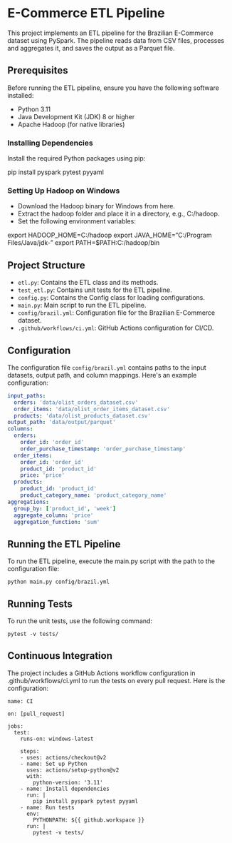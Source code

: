 # E-Commerce ETL Pipeline

This project implements an ETL pipeline for the Brazilian E-Commerce dataset using PySpark. The pipeline reads data from CSV files, processes and aggregates it, and saves the output as a Parquet file.

## Prerequisites

Before running the ETL pipeline, ensure you have the following software installed:

- Python 3.11
- Java Development Kit (JDK) 8 or higher
- Apache Hadoop (for native libraries)

### Installing Dependencies

Install the required Python packages using pip:


pip install pyspark pytest pyyaml


### Setting Up Hadoop on Windows

- Download the Hadoop binary for Windows from here.
- Extract the hadoop folder and place it in a directory, e.g., C:/hadoop.
- Set the following environment variables:


export HADOOP_HOME=C:/hadoop export JAVA_HOME=“C:/Program Files/Java/jdk-<version>” export PATH=$PATH:C:/hadoop/bin


## Project Structure

- `etl.py`: Contains the ETL class and its methods.
- `test_etl.py`: Contains unit tests for the ETL pipeline.
- `config.py`: Contains the Config class for loading configurations.
- `main.py`: Main script to run the ETL pipeline.
- `config/brazil.yml`: Configuration file for the Brazilian E-Commerce dataset.
- `.github/workflows/ci.yml`: GitHub Actions configuration for CI/CD.

## Configuration

The configuration file `config/brazil.yml` contains paths to the input datasets, output path, and column mappings. Here's an example configuration:

```yaml
input_paths:
  orders: 'data/olist_orders_dataset.csv'
  order_items: 'data/olist_order_items_dataset.csv'
  products: 'data/olist_products_dataset.csv'
output_path: 'data/output/parquet'
columns:
  orders:
    order_id: 'order_id'
    order_purchase_timestamp: 'order_purchase_timestamp'
  order_items:
    order_id: 'order_id'
    product_id: 'product_id'
    price: 'price'
  products:
    product_id: 'product_id'
    product_category_name: 'product_category_name'
aggregations:
  group_by: ['product_id', 'week']
  aggregate_column: 'price'
  aggregation_function: 'sum'
```
## Running the ETL Pipeline
To run the ETL pipeline, execute the main.py script with the path to the configuration file:
```
python main.py config/brazil.yml
```
## Running Tests
To run the unit tests, use the following command:
```
pytest -v tests/
```
## Continuous Integration
The project includes a GitHub Actions workflow configuration in .github/workflows/ci.yml to run the tests on every pull request. Here is the configuration:
```
name: CI

on: [pull_request]

jobs:
  test:
    runs-on: windows-latest

    steps:
    - uses: actions/checkout@v2
    - name: Set up Python
      uses: actions/setup-python@v2
      with:
        python-version: '3.11'
    - name: Install dependencies
      run: |
        pip install pyspark pytest pyyaml
    - name: Run tests
      env:
        PYTHONPATH: ${{ github.workspace }}
      run: |
        pytest -v tests/
```
